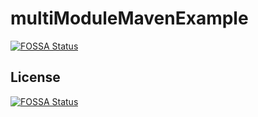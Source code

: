 # multiModuleMavenExample
[![FOSSA Status](https://app.fossa.io/api/projects/git%2Bgithub.com%2Fdabing009%2FmultiModuleMavenExample.svg?type=shield)](https://app.fossa.io/projects/git%2Bgithub.com%2Fdabing009%2FmultiModuleMavenExample?ref=badge_shield)



## License
[![FOSSA Status](https://app.fossa.io/api/projects/git%2Bgithub.com%2Fdabing009%2FmultiModuleMavenExample.svg?type=large)](https://app.fossa.io/projects/git%2Bgithub.com%2Fdabing009%2FmultiModuleMavenExample?ref=badge_large)